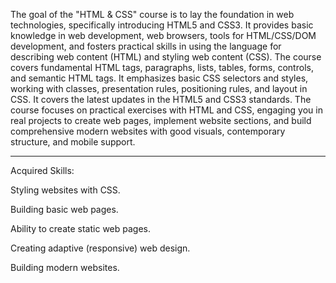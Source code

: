 The goal of the "HTML & CSS" course is to lay the foundation in web technologies, specifically introducing HTML5 and CSS3.
It provides basic knowledge in web development, web browsers, tools for HTML/CSS/DOM development, and fosters practical skills in using the language for describing web content (HTML) and styling web content (CSS).
The course covers fundamental HTML tags, paragraphs, lists, tables, forms, controls, and semantic HTML tags. 
It emphasizes basic CSS selectors and styles, working with classes, presentation rules, positioning rules, and layout in CSS.
It covers the latest updates in the HTML5 and CSS3 standards. 
The course focuses on practical exercises with HTML and CSS, engaging you in real projects to create web pages, implement website sections, and build comprehensive modern websites with good visuals, contemporary structure, and mobile support.

---

Acquired Skills:

Styling websites with CSS.

Building basic web pages.

Ability to create static web pages.

Creating adaptive (responsive) web design.

Building modern websites.





